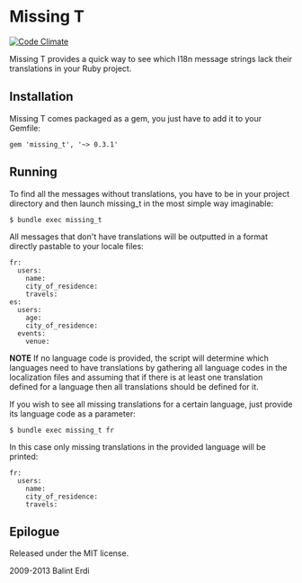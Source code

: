# Missing T
[![Code Climate](https://codeclimate.com/github/balinterdi/missing_t.png)](https://codeclimate.com/github/balinterdi/missing_t)

Missing T provides a quick way to see which I18n message strings lack their translations in your Ruby project.

## Installation

Missing T comes packaged as a gem, you just have to add it to your Gemfile:

    gem 'missing_t', '~> 0.3.1'

## Running

To find all the messages without translations, you have to be in your project directory and then launch missing_t in the most simple way imaginable:

    $ bundle exec missing_t

All messages that don't have translations will be outputted in a format directly pastable to your locale files:

    fr:
      users:
        name:
        city_of_residence:
        travels:
    es:
      users:
        age:
        city_of_residence:
      events:
        venue: 
        
    
__NOTE__ If no language code is provided, the script will determine which languages need to have translations by gathering all language codes in the localization files and assuming that if there is at least one translation defined for a language then all translations should be defined for it.

If you wish to see all missing translations for a certain language, just provide its language code as a parameter:

    $ bundle exec missing_t fr
    
In this case only missing translations in the provided language will be printed:

    fr:
      users:
        name:
        city_of_residence:
        travels:

## Epilogue

Released under the MIT license.

2009-2013 Balint Erdi
